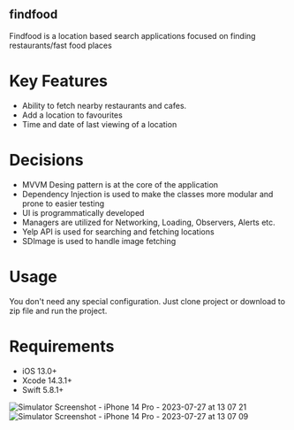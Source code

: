 ## findfood
Findfood is a location based search applications focused on finding restaurants/fast food places

# Key Features
* Ability to fetch nearby restaurants and cafes.
* Add a location to favourites
* Time and date of last viewing of a location

# Decisions
* MVVM Desing pattern is at the core of the application
* Dependency Injection is used to make the classes more modular and prone to easier testing
* UI is programmatically developed
* Managers are utilized for Networking, Loading, Observers, Alerts etc.
* Yelp API is used for searching and fetching locations
* SDImage is used to handle image fetching

# Usage
You don't need any special configuration. Just clone project or download to zip file and run the project.

# Requirements
* iOS 13.0+
* Xcode 14.3.1+
* Swift 5.8.1+


![Simulator Screenshot - iPhone 14 Pro - 2023-07-27 at 13 07 21](https://github.com/bertayyonel95/findfood/assets/58642825/3b0b31fe-15f5-4997-a508-ffaea924ad32)
![Simulator Screenshot - iPhone 14 Pro - 2023-07-27 at 13 07 09](https://github.com/bertayyonel95/findfood/assets/58642825/f3653ca8-2b30-4579-96bd-9f1dfa7c26b2)
